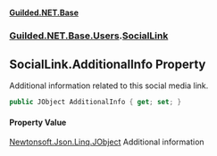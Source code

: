 
#### [Guilded.NET.Base](index 'index')
### [Guilded.NET.Base.Users](index#Guilded_NET_Base_Users 'Guilded.NET.Base.Users').[SocialLink](SocialLink 'Guilded.NET.Base.Users.SocialLink')
## SocialLink.AdditionalInfo Property
Additional information related to this social media link.  
```csharp
public JObject AdditionalInfo { get; set; }
```

#### Property Value
[Newtonsoft.Json.Linq.JObject](https://docs.microsoft.com/en-us/dotnet/api/Newtonsoft.Json.Linq.JObject 'Newtonsoft.Json.Linq.JObject')
Additional information
